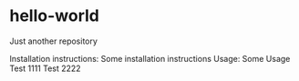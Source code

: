 # hello-world
Just another repository

Installation instructions:
Some installation instructions
Usage:
Some Usage
Test 1111
Test 2222

